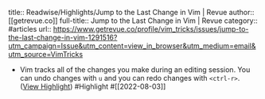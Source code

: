 title:: Readwise/Highlights/Jump to the Last Change in Vim | Revue
author:: [[getrevue.co]]
full-title:: Jump to the Last Change in Vim | Revue
category:: #articles
url:: https://www.getrevue.co/profile/vim_tricks/issues/jump-to-the-last-change-in-vim-1291516?utm_campaign=Issue&utm_content=view_in_browser&utm_medium=email&utm_source=VimTricks
- Vim tracks all of the changes you make during an editing session. You can undo changes with `u` and you can redo changes with `<ctrl-r>`. ([View Highlight](https://read.readwise.io/read/01g9hefa198nd0pqdcc1fb55kf)) #Highlight #[[2022-08-03]]